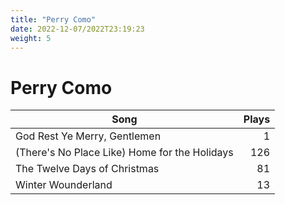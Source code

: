 ```yaml
---
title: "Perry Como"
date: 2022-12-07/2022T23:19:23
weight: 5
---
```


# Perry Como

 Song | Plays 
----- | -----:
God Rest Ye Merry, Gentlemen | 1
(There's No Place Like) Home for the Holidays | 126
The Twelve Days of Christmas | 81
Winter Wounderland | 13
